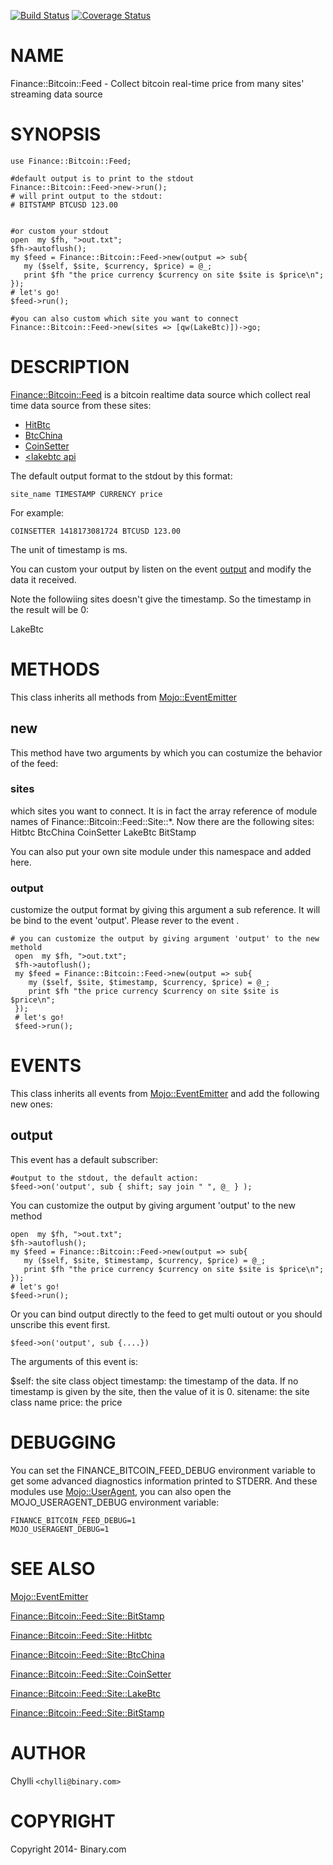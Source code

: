 [![Build Status](https://travis-ci.org/binary-com/perl-Finance-Bitcoin-Feed.svg?branch=master)](https://travis-ci.org/binary-com/perl-Finance-Bitcoin-Feed)
[![Coverage Status](https://coveralls.io/repos/binary-com/perl-Finance-Bitcoin-Feed/badge.png?branch=master)](https://coveralls.io/r/binary-com/perl-Finance-Bitcoin-Feed?branch=master)

# NAME

Finance::Bitcoin::Feed - Collect bitcoin real-time price from many sites' streaming data source

# SYNOPSIS

    use Finance::Bitcoin::Feed;

    #default output is to print to the stdout
    Finance::Bitcoin::Feed->new->run();
    # will print output to the stdout:
    # BITSTAMP BTCUSD 123.00
    

    #or custom your stdout
    open  my $fh, ">out.txt";
    $fh->autoflush();
    my $feed = Finance::Bitcoin::Feed->new(output => sub{
       my ($self, $site, $currency, $price) = @_;
       print $fh "the price currency $currency on site $site is $price\n";
    });
    # let's go!
    $feed->run();

    #you can also custom which site you want to connect
    Finance::Bitcoin::Feed->new(sites => [qw(LakeBtc)])->go;

# DESCRIPTION

[Finance::Bitcoin::Feed](https://metacpan.org/pod/Finance::Bitcoin::Feed) is a bitcoin realtime data source which collect real time data source from these sites:

- [HitBtc](https://hitbtc.com/api#socketio)
- [BtcChina](http://btcchina.org/websocket-api-market-data-documentation-en)
- [CoinSetter](https://www.coinsetter.com/api/websockets/last)
- [<lakebtc api](https://www.lakebtc.com/s/api)

The default output format to the stdout by this format:

    site_name TIMESTAMP CURRENCY price

For example:

    COINSETTER 1418173081724 BTCUSD 123.00

The unit of timestamp is ms.

You can custom your output by listen on the event [output](https://metacpan.org/pod/output) and modify the data it received.

Note the followiing sites doesn't give the timestamp. So the timestamp in the result will be 0:

LakeBtc

# METHODS

This class inherits all methods from [Mojo::EventEmitter](https://metacpan.org/pod/Mojo::EventEmitter)

## new

This method have two arguments by which you can costumize the behavior of the feed:

### sites

which sites you want to connect. It is in fact the array reference of  module names of Finance::Bitcoin::Feed::Site::\*. Now there are the following sites:
Hitbtc
BtcChina
CoinSetter
LakeBtc
BitStamp

You can also put your own site module under this namespace and added here.

### output

customize the output format by giving this argument a sub reference. It will be bind to the event 'output'. Please rever to the event <output>.

    # you can customize the output by giving argument 'output' to the new methold
     open  my $fh, ">out.txt";
     $fh->autoflush();
     my $feed = Finance::Bitcoin::Feed->new(output => sub{
        my ($self, $site, $timestamp, $currency, $price) = @_;
        print $fh "the price currency $currency on site $site is $price\n";
     });
     # let's go!
     $feed->run();

# EVENTS

This class inherits all events from [Mojo::EventEmitter](https://metacpan.org/pod/Mojo::EventEmitter) and add the following new ones:

## output

This event has a default subscriber:

    #output to the stdout, the default action:
    $feed->on('output', sub { shift; say join " ", @_ } );

You can customize the output by giving argument 'output' to the new method

    open  my $fh, ">out.txt";
    $fh->autoflush();
    my $feed = Finance::Bitcoin::Feed->new(output => sub{
       my ($self, $site, $timestamp, $currency, $price) = @_;
       print $fh "the price currency $currency on site $site is $price\n";
    });
    # let's go!
    $feed->run();

Or you can bind output directly to the feed to get multi outout or you should unscribe this event first.

    $feed->on('output', sub {....})

The arguments of this event is:

$self: the site class object
timestamp: the timestamp of the data. If no timestamp is given by the site, then the value of it is 0.
sitename: the site class name
price: the price

# DEBUGGING

You can set the FINANCE\_BITCOIN\_FEED\_DEBUG environment variable to get some advanced diagnostics information printed to STDERR.
And these modules use [Mojo::UserAgent](https://metacpan.org/pod/Mojo::UserAgent), you can also open the MOJO\_USERAGENT\_DEBUG environment variable:

    FINANCE_BITCOIN_FEED_DEBUG=1
    MOJO_USERAGENT_DEBUG=1

# SEE ALSO

[Mojo::EventEmitter](https://metacpan.org/pod/Mojo::EventEmitter)

[Finance::Bitcoin::Feed::Site::BitStamp](https://metacpan.org/pod/Finance::Bitcoin::Feed::Site::BitStamp)

[Finance::Bitcoin::Feed::Site::Hitbtc](https://metacpan.org/pod/Finance::Bitcoin::Feed::Site::Hitbtc)

[Finance::Bitcoin::Feed::Site::BtcChina](https://metacpan.org/pod/Finance::Bitcoin::Feed::Site::BtcChina)

[Finance::Bitcoin::Feed::Site::CoinSetter](https://metacpan.org/pod/Finance::Bitcoin::Feed::Site::CoinSetter)

[Finance::Bitcoin::Feed::Site::LakeBtc](https://metacpan.org/pod/Finance::Bitcoin::Feed::Site::LakeBtc)

[Finance::Bitcoin::Feed::Site::BitStamp](https://metacpan.org/pod/Finance::Bitcoin::Feed::Site::BitStamp)

# AUTHOR

Chylli  `<chylli@binary.com>`

# COPYRIGHT

Copyright 2014- Binary.com

